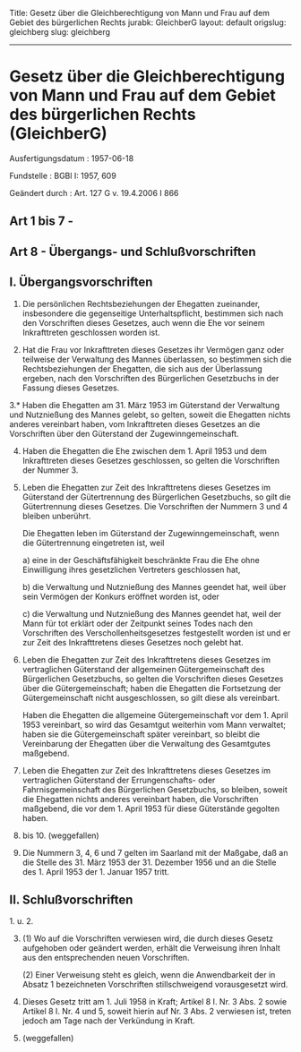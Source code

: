 Title: Gesetz über die Gleichberechtigung von Mann und Frau auf dem Gebiet des bürgerlichen
  Rechts
jurabk: GleichberG
layout: default
origslug: gleichberg
slug: gleichberg

---

# Gesetz über die Gleichberechtigung von Mann und Frau auf dem Gebiet des bürgerlichen Rechts (GleichberG)

Ausfertigungsdatum
:   1957-06-18

Fundstelle
:   BGBl I: 1957, 609

Geändert durch
:   Art. 127 G v. 19.4.2006 I 866


## Art 1 bis 7 -



## Art 8 - Übergangs- und Schlußvorschriften



## I. Übergangsvorschriften


1.  Die persönlichen Rechtsbeziehungen der Ehegatten zueinander,
    insbesondere die gegenseitige Unterhaltspflicht, bestimmen sich nach
    den Vorschriften dieses Gesetzes, auch wenn die Ehe vor seinem
    Inkrafttreten geschlossen worden ist.


2.  Hat die Frau vor Inkrafttreten dieses Gesetzes ihr Vermögen ganz oder
    teilweise der Verwaltung des Mannes überlassen, so bestimmen sich die
    Rechtsbeziehungen der Ehegatten, die sich aus der Überlassung ergeben,
    nach den Vorschriften des Bürgerlichen Gesetzbuchs in der Fassung
    dieses Gesetzes.


3.\* Haben die Ehegatten am 31. März 1953 im Güterstand der Verwaltung und
    Nutznießung des Mannes gelebt, so gelten, soweit die Ehegatten nichts
    anderes vereinbart haben, vom Inkrafttreten dieses Gesetzes an die
    Vorschriften über den Güterstand der Zugewinngemeinschaft.


4.  Haben die Ehegatten die Ehe zwischen dem 1. April 1953 und dem
    Inkrafttreten dieses Gesetzes geschlossen, so gelten die Vorschriften
    der Nummer 3.


5.  Leben die Ehegatten zur Zeit des Inkrafttretens dieses Gesetzes im
    Güterstand der Gütertrennung des Bürgerlichen Gesetzbuchs, so gilt die
    Gütertrennung dieses Gesetzes. Die Vorschriften der Nummern 3 und 4
    bleiben unberührt.

    Die Ehegatten leben im Güterstand der Zugewinngemeinschaft, wenn die
    Gütertrennung eingetreten ist, weil

    a)  eine in der Geschäftsfähigkeit beschränkte Frau die Ehe ohne
        Einwilligung ihres gesetzlichen Vertreters geschlossen hat,


    b)  die Verwaltung und Nutznießung des Mannes geendet hat, weil über sein
        Vermögen der Konkurs eröffnet worden ist, oder


    c)  die Verwaltung und Nutznießung des Mannes geendet hat, weil der Mann
        für tot erklärt oder der Zeitpunkt seines Todes nach den Vorschriften
        des Verschollenheitsgesetzes festgestellt worden ist und er zur Zeit
        des Inkrafttretens dieses Gesetzes noch gelebt hat.





6.  Leben die Ehegatten zur Zeit des Inkrafttretens dieses Gesetzes im
    vertraglichen Güterstand der allgemeinen Gütergemeinschaft des
    Bürgerlichen Gesetzbuchs, so gelten die Vorschriften dieses Gesetzes
    über die Gütergemeinschaft; haben die Ehegatten die Fortsetzung der
    Gütergemeinschaft nicht ausgeschlossen, so gilt diese als vereinbart.

    Haben die Ehegatten die allgemeine Gütergemeinschaft vor dem 1. April
    1953 vereinbart, so wird das Gesamtgut weiterhin vom Mann verwaltet;
    haben sie die Gütergemeinschaft später vereinbart, so bleibt die
    Vereinbarung der Ehegatten über die Verwaltung des Gesamtgutes
    maßgebend.


7.  Leben die Ehegatten zur Zeit des Inkrafttretens dieses Gesetzes im
    vertraglichen Güterstand der Errungenschafts- oder Fahrnisgemeinschaft
    des Bürgerlichen Gesetzbuchs, so bleiben, soweit die Ehegatten nichts
    anderes vereinbart haben, die Vorschriften maßgebend, die vor dem 1.
    April 1953 für diese Güterstände gegolten haben.


8.  bis 10. (weggefallen)


11. Die Nummern 3, 4, 6 und 7 gelten im Saarland mit der Maßgabe, daß an
    die Stelle des 31. März 1953 der 31. Dezember 1956 und an die Stelle
    des 1. April 1953 der 1. Januar 1957 tritt.





## II. Schlußvorschriften

1\. u. 2.

3.  (1) Wo auf die Vorschriften verwiesen wird, die durch dieses Gesetz
    aufgehoben oder geändert werden, erhält die Verweisung ihren Inhalt
    aus den entsprechenden neuen Vorschriften.

    (2) Einer Verweisung steht es gleich, wenn die Anwendbarkeit der in
    Absatz 1 bezeichneten Vorschriften stillschweigend vorausgesetzt wird.


4.  Dieses Gesetz tritt am 1. Juli 1958 in Kraft; Artikel 8 I. Nr. 3 Abs.
    2 sowie Artikel 8 I. Nr. 4 und 5, soweit hierin auf Nr. 3 Abs. 2
    verwiesen ist, treten jedoch am Tage nach der Verkündung in Kraft.


5.  (weggefallen)




